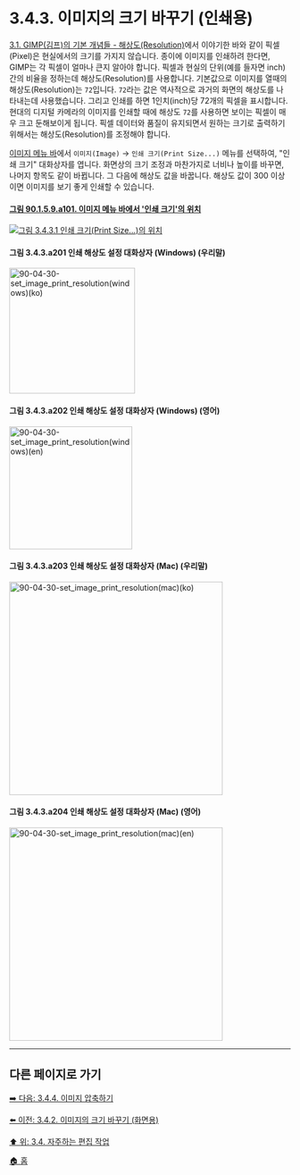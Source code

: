 # 3.4.3. 이미지의 크기 바꾸기 (인쇄용)
[3.1. GIMP(김프)의 기본 개념들 - 해상도(Resolution)](./03-01-basic-concepts.md#해상도resolution)에서 이야기한 바와 같이 픽셀(Pixel)은 현실에서의 크기를 가지지 않습니다. 종이에 이미지를 인쇄하려 한다면, GIMP는 각 픽셀이 얼마나 큰지 알아야 합니다. 픽셀과 현실의 단위(예를 들자면 inch)간의 비율을 정하는데 해상도(Resolution)를 사용합니다. 기본값으로 이미지를 열때의 해상도(Resolution)는 `72`입니다. `72`라는 값은 역사적으로 과거의 화면의 해상도를 나타내는데 사용했습니다. 그리고 인쇄를 하면 1인치(inch)당 72개의 픽셀을 표시합니다. 현대의 디지털 카메라의 이미지를 인쇄할 때에 해상도 `72`를 사용하면 보이는 픽셀이 매우 크고 둔해보이게 됩니다. 픽셀 데이터와 품질이 유지되면서 원하는 크기로 출력하기 위해서는 해상도(Resolution)를 조정해야 합니다. 

[이미지 메뉴 바](./03-02-02-image-windowx-02-image-menu.md)에서 `이미지(Image)` → `인쇄 크기(Print Size...)` 메뉴를 선택하여, "인쇄 크기" 대화상자를 엽니다. 화면상의 크기 조정과 마찬가지로 너비나 높이를 바꾸면, 나머지 항목도 같이 바뀝니다. 그 다음에 해상도 값을 바꿉니다. 해상도 값이 300 이상이면 이미지를 보기 좋게 인쇄할 수 있습니다.

#### [그림 90.1.5.9.a101. 이미지 메뉴 바에서 '인쇄 크기'의 위치]()
[![그림 3.4.3.1 인쇄 크기(Print Size...)의 위치](https://github.com/wonder13662/gimp/assets/15767104/e0860f85-9f68-4778-becb-23e3e6d62ac8)]()

#### 그림 3.4.3.a201 인쇄 해상도 설정 대화상자 (Windows) (우리말)
<img width="225" alt="90-04-30-set_image_print_resolution(windows)(ko)" src="https://github.com/wonder13662/gimp/assets/15767104/6f4138fe-b944-4a86-bd46-9b30ddd4181c">

#### 그림 3.4.3.a202 인쇄 해상도 설정 대화상자 (Windows) (영어)
<img width="220" alt="90-04-30-set_image_print_resolution(windows)(en)" src="https://github.com/wonder13662/gimp/assets/15767104/7c8b8859-b03d-46c6-bc81-1919f15bea7e">

#### 그림 3.4.3.a203 인쇄 해상도 설정 대화상자 (Mac) (우리말)
<img width="382" alt="90-04-30-set_image_print_resolution(mac)(ko)" src="https://github.com/wonder13662/gimp/assets/15767104/6d53a0e4-6a99-4011-9094-f2c42a7471d1">

#### 그림 3.4.3.a204 인쇄 해상도 설정 대화상자 (Mac) (영어)
<img width="382" alt="90-04-30-set_image_print_resolution(mac)(en)" src="https://github.com/wonder13662/gimp/assets/15767104/b3c02cfc-7e8d-4bc7-826c-4519770070d1">

***

## 다른 페이지로 가기
[➡️ 다음: 3.4.4. 이미지 압축하기](./03-04-04-compressing-images.md)

[⬅️ 이전: 3.4.2. 이미지의 크기 바꾸기 (화면용)](./03-04-02-change-the-size-of-an-image-for-the-screen.md)

[⬆️ 위: 3.4. 자주하는 편집 작업](./03-04-00-common-tasks.md)

[🏠 홈](./00-home.md)
